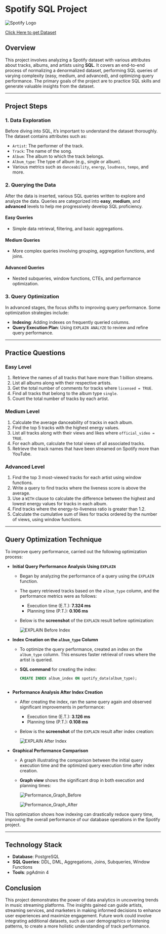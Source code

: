 # Spotify SQL Project 

![Spotify Logo](https://github.com/najirh/najirh-Spotify-Data-Analysis-using-SQL/blob/main/spotify_logo.jpg)

[Click Here to get Dataset](https://www.kaggle.com/datasets/sanjanchaudhari/spotify-dataset)


## Overview
This project involves analyzing a Spotify dataset with various attributes about tracks, albums, and artists using **SQL**. 
It covers an end-to-end process of normalizing a denormalized dataset, performing SQL queries of varying complexity 
(easy, medium, and advanced), and optimizing query performance. The primary goals of the project are to practice SQL skills
and generate valuable insights from the dataset.

---

## Project Steps

### 1. Data Exploration
Before diving into SQL, it’s important to understand the dataset thoroughly. The dataset contains attributes such as:
- `Artist`: The performer of the track.
- `Track`: The name of the song.
- `Album`: The album to which the track belongs.
- `Album_type`: The type of album (e.g., single or album).
- Various metrics such as `danceability`, `energy`, `loudness`, `tempo`, and more.



### 2. Querying the Data
After the data is inserted, various SQL queries  written to explore and analyze the data. Queries are categorized into 
**easy**, **medium**, and **advanced** levels to help me progressively develop SQL proficiency.

#### Easy Queries
- Simple data retrieval, filtering, and basic aggregations.
  
#### Medium Queries
- More complex queries involving grouping, aggregation functions, and joins.
  
#### Advanced Queries
- Nested subqueries, window functions, CTEs, and performance optimization.



### 3. Query Optimization
In advanced stages, the focus shifts to improving query performance. Some optimization strategies include:
- **Indexing**: Adding indexes on frequently queried columns.
- **Query Execution Plan**: Using `EXPLAIN ANALYZE` to review and refine query performance.

---

## Practice Questions

### Easy Level
1. Retrieve the names of all tracks that have more than 1 billion streams.
2. List all albums along with their respective artists.
3. Get the total number of comments for tracks where `licensed = TRUE`.
4. Find all tracks that belong to the album type `single`.
5. Count the total number of tracks by each artist.

### Medium Level
1. Calculate the average danceability of tracks in each album.
2. Find the top 5 tracks with the highest energy values.
3. List all tracks along with their views and likes where `official_video = TRUE`.
4. For each album, calculate the total views of all associated tracks.
5. Retrieve the track names that have been streamed on Spotify more than YouTube.

### Advanced Level
1. Find the top 3 most-viewed tracks for each artist using window functions.
2. Write a query to find tracks where the liveness score is above the average.
3. Use a `WITH` clause to calculate the difference between the highest and lowest energy values for tracks in each album.
4. Find tracks where the energy-to-liveness ratio is greater than 1.2.
5. Calculate the cumulative sum of likes for tracks ordered by the number of views, using window functions.

---

## Query Optimization Technique 

To improve query performance, carried out the following optimization process:

- **Initial Query Performance Analysis Using `EXPLAIN`**
    - Began by analyzing the performance of a query using the `EXPLAIN` function.
    - The query retrieved tracks based on the `album_type` column, and the performance metrics were as follows:
        - Execution time (E.T.): **7.324 ms**
        - Planning time (P.T.): **0.106 ms**
    - Below is the **screenshot** of the `EXPLAIN` result before optimization:
      
        ![EXPLAIN Before Index](https://github.com/user-attachments/assets/306a722f-ca38-4186-a2a2-45abf30cbf50)
      


- **Index Creation on the `album_type` Column**
    - To optimize the query performance, created an index on the `album_type` column. This ensures faster retrieval of rows where the artist is queried.
    - **SQL command** for creating the index:

      ```sql
      CREATE INDEX album_index ON spotify_data(album_type);
     ```

- **Performance Analysis After Index Creation**
    - After creating the index, ran the same query again and observed significant improvements in performance:
        - Execution time (E.T.): **3.126 ms**
        - Planning time (P.T.): **0.108 ms**
    - Below is the **screenshot** of the `EXPLAIN` result after index creation:
      
       ![EXPLAIN After Index](https://github.com/user-attachments/assets/27405565-0614-428e-a757-a4ca347466af)
      


- **Graphical Performance Comparison**
    - A graph illustrating the comparison between the initial query execution time and the optimized query execution time after index creation.
    - **Graph view** shows the significant drop in both execution and planning times:
      
      ![Performance_Graph_Before](https://github.com/user-attachments/assets/ee95aded-ee86-437e-9b20-af2f4217bff4)
      
      ![Performance_Graph_After](https://github.com/user-attachments/assets/c059758d-486e-4c40-806e-0bda3d6fad48)



This optimization shows how indexing can drastically reduce query time, improving the overall performance of our database operations in the Spotify project.

---

## Technology Stack
- **Database**: PostgreSQL
- **SQL Queries**: DDL, DML, Aggregations, Joins, Subqueries, Window Functions
- **Tools**: pgAdmin 4


## Conclusion

This project demonstrates the power of data analytics in uncovering trends in music streaming platforms. The insights gained can guide artists, streaming 
services, and marketers in making informed decisions to enhance user experiences and maximize engagement. Future work could involve integrating additional 
datasets, such as user demographics or listening patterns, to create a more holistic understanding of track performance.
